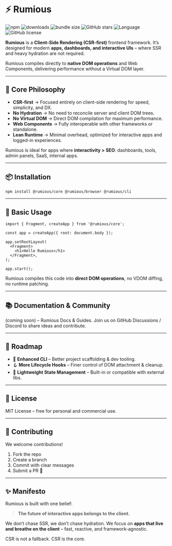 # ⚡ Rumious

![npm](https://img.shields.io/npm/v/@rumious/core)
![downloads](https://img.shields.io/npm/dt/@rumious/core)
![bundle size](https://img.shields.io/bundlephobia/min/@rumious/core)
![GitHub stars](https://img.shields.io/github/stars/smtdfc/rumious?style=social)
![Language](https://img.shields.io/github/languages/top/smtdfc/rumious)
![GitHub license](https://img.shields.io/github/license/smtdfc/rumious)

**Rumious** is a **Client-Side Rendering (CSR-first)** frontend framework.
It’s designed for modern **apps, dashboards, and interactive UIs** – where SSR and heavy hydration are not required.

Rumious compiles directly to **native DOM operations** and Web Components, delivering performance without a Virtual DOM layer.

---

## 🚀 Core Philosophy

- **CSR-first** → Focused entirely on client-side rendering for speed, simplicity, and DX.
- **No Hydration** → No need to reconcile server and client DOM trees.
- **No Virtual DOM** → Direct DOM compilation for maximum performance.
- **Web Components** → Fully interoperable with other frameworks or standalone.
- **Lean Runtime** → Minimal overhead, optimized for interactive apps and logged-in experiences.

Rumious is ideal for apps where **interactivity > SEO**: dashboards, tools, admin panels, SaaS, internal apps.

---

## 📦 Installation

```sh
npm install @rumious/core @rumious/browser @rumious/cli
```

---

## 🔧 Basic Usage

```tsx
import { Fragment, createApp } from '@rumious/core';

const app = createApp({ root: document.body });

app.setRootLayout(
  <Fragment>
    <h1>Hello Rumious</h1>
  </Fragment>,
);

app.start();
```

Rumious compiles this code into **direct DOM operations**, no VDOM diffing, no runtime patching.

---

## 📚 Documentation & Community

(coming soon) – Rumious Docs & Guides.
Join us on GitHub Discussions / Discord to share ideas and contribute.

---

## 🎯 Roadmap

- 🔧 **Enhanced CLI** – Better project scaffolding & dev tooling.
- 🪝 **More Lifecycle Hooks** – Finer control of DOM attachment & cleanup.
- 🧩 **Lightweight State Management** – Built-in or compatible with external libs.

---

## 📄 License

MIT License – free for personal and commercial use.

---

## 🙏 Contributing

We welcome contributions!

1. Fork the repo
2. Create a branch
3. Commit with clear messages
4. Submit a PR 🎉

---

## ✨ Manifesto

Rumious is built with one belief:

> **The future of interactive apps belongs to the client.**

We don’t chase SSR, we don’t chase hydration.
We focus on **apps that live and breathe on the client** – fast, reactive, and framework-agnostic.

CSR is not a fallback. CSR is the core.
